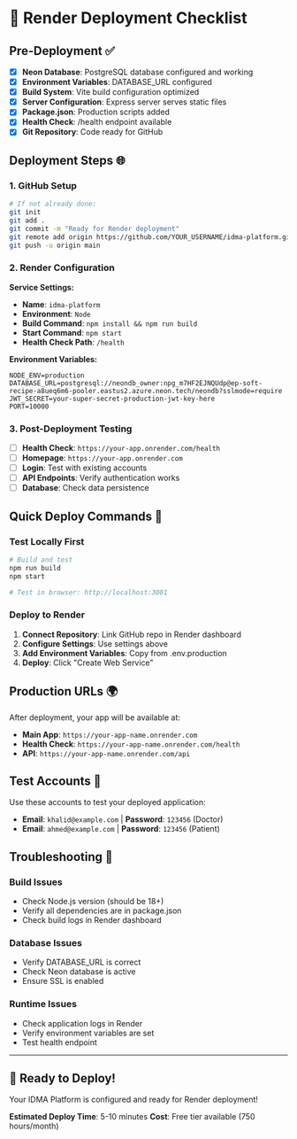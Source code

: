 # 🚀 Render Deployment Checklist

## Pre-Deployment ✅

- [x] **Neon Database**: PostgreSQL database configured and working
- [x] **Environment Variables**: DATABASE_URL configured
- [x] **Build System**: Vite build configuration optimized
- [x] **Server Configuration**: Express server serves static files
- [x] **Package.json**: Production scripts added
- [x] **Health Check**: /health endpoint available
- [x] **Git Repository**: Code ready for GitHub

## Deployment Steps 🌐

### 1. GitHub Setup
```bash
# If not already done:
git init
git add .
git commit -m "Ready for Render deployment"
git remote add origin https://github.com/YOUR_USERNAME/idma-platform.git
git push -u origin main
```

### 2. Render Configuration
**Service Settings:**
- **Name**: `idma-platform`
- **Environment**: `Node`
- **Build Command**: `npm install && npm run build`
- **Start Command**: `npm start`
- **Health Check Path**: `/health`

**Environment Variables:**
```env
NODE_ENV=production
DATABASE_URL=postgresql://neondb_owner:npg_m7HF2EJNQUdp@ep-soft-recipe-a8ueq6m6-pooler.eastus2.azure.neon.tech/neondb?sslmode=require
JWT_SECRET=your-super-secret-production-jwt-key-here
PORT=10000
```

### 3. Post-Deployment Testing
- [ ] **Health Check**: `https://your-app.onrender.com/health`
- [ ] **Homepage**: `https://your-app.onrender.com`
- [ ] **Login**: Test with existing accounts
- [ ] **API Endpoints**: Verify authentication works
- [ ] **Database**: Check data persistence

## Quick Deploy Commands 🚀

### Test Locally First
```bash
# Build and test
npm run build
npm start

# Test in browser: http://localhost:3001
```

### Deploy to Render
1. **Connect Repository**: Link GitHub repo in Render dashboard
2. **Configure Settings**: Use settings above
3. **Add Environment Variables**: Copy from .env.production
4. **Deploy**: Click "Create Web Service"

## Production URLs 🌍

After deployment, your app will be available at:
- **Main App**: `https://your-app-name.onrender.com`
- **Health Check**: `https://your-app-name.onrender.com/health`
- **API**: `https://your-app-name.onrender.com/api`

## Test Accounts 👥

Use these accounts to test your deployed application:
- **Email**: `khalid@example.com` | **Password**: `123456` (Doctor)
- **Email**: `ahmed@example.com` | **Password**: `123456` (Patient)

## Troubleshooting 🔧

### Build Issues
- Check Node.js version (should be 18+)
- Verify all dependencies are in package.json
- Check build logs in Render dashboard

### Database Issues
- Verify DATABASE_URL is correct
- Check Neon database is active
- Ensure SSL is enabled

### Runtime Issues
- Check application logs in Render
- Verify environment variables are set
- Test health endpoint

---

## 🎉 Ready to Deploy!

Your IDMA Platform is configured and ready for Render deployment!

**Estimated Deploy Time**: 5-10 minutes
**Cost**: Free tier available (750 hours/month)
